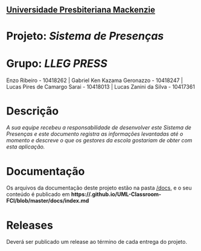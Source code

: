 <h2><a href= "https://www.mackenzie.br">Universidade Presbiteriana Mackenzie</a></h2>

# Projeto: *Sistema de Presenças*

# Grupo: *LLEG PRESS*
Enzo Ribeiro - 10418262 |
Gabriel Ken Kazama Geronazzo - 10418247 |
Lucas Pires de Camargo Sarai - 10418013 |
Lucas Zanini da Silva - 10417361


# Descrição

*A sua equipe recebeu a responsabilidade de desenvolver este Sistema
de Presenças e este documento registra as informações levantadas até o
momento e descreve o que os gestores da escola gostariam de obter com esta
aplicação.*

# Documentação

Os arquivos da documentação deste projeto estão na pasta [/docs](/docs), e o seu conteúdo é publicado em **https://<usuario>.github.io/UML-Classroom-FCI/blob/master/docs/index.md**



# Releases

Deverá ser publicado um release ao término de cada entrega do projeto.
